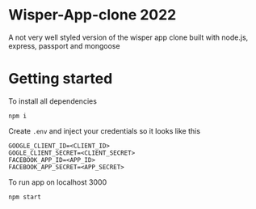 # Wisper-App-clone 2022
A not very well styled version of the wisper app clone built with node.js, express, passport and mongoose

# Getting started

To install all dependencies

```
npm i
```

Create `.env` and inject your credentials so it looks like this

```
GOOGLE_CLIENT_ID=<CLIENT_ID>
GOGLE_CLIENT_SECRET=<CLIENT_SECRET>
FACEBOOK_APP_ID=<APP_ID>
FACEBOOK_APP_SECRET=<APP_SECRET>
```

To run app on localhost 3000

```
npm start
```
